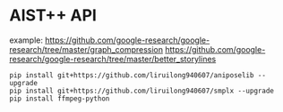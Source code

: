 # AIST++ API

example:
https://github.com/google-research/google-research/tree/master/graph_compression
https://github.com/google-research/google-research/tree/master/better_storylines

```
pip install git+https://github.com/liruilong940607/aniposelib --upgrade
pip install git+https://github.com/liruilong940607/smplx --upgrade
pip install ffmpeg-python
```
